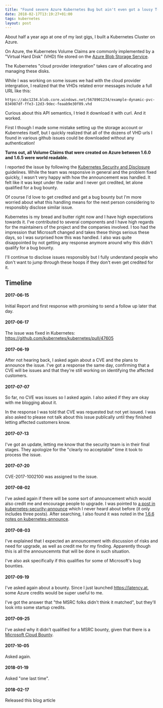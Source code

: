 ```yaml
---
title: "Found severe Azure Kubernetes Bug but ain't even got a lousy T-Shirt"
date: 2018-02-17T13:19:27+01:00
tags: kubernetes
layout: post
---
```


About half a year ago at one of my last gigs, I built a Kubernetes Cluster on
Azure.

On Azure, the Kubernetes Volume Claims are commonly implemented by a "Virtual
Hard Disk" (VHD) file stored on the [Azure
Blob Storage
Service](https://azure.microsoft.com/en-us/services/storage/blobs/).

The Kubernetes "cloud provider intergration" takes care of allocating and
managing these disks.

While I was working on some issues we had with the cloud provider intergration,
I realized that the VHDs related error messages include a full URL like this:

```
https://abc1234.blob.core.windows.net/5678901234/example-dynamic-pvc-834987df-ffe3-12d3-9dec-feaab9e30f09.vhd
```

Curious about this API semantics, I tried it download it with curl. And it
worked.

First I though I made some mistake setting up the storage account or Kubernetes
itself, but I quickly realized that all of the dozens of VHD urls I found in
various github issues could be downloaded without any authentication!

**Turns out, all Volume Claims that were created on Azure between 1.6.0 and 1.6.5
were world readable.**

I reported the issue by following the [Kubernetes Security and
Disclosure](https://kubernetes.io/security/) guidelines. While the team was
responsive in general and the problem fixed quickly, I wasn't very happy with
how the announcement was handled. It felt like it was kept under the radar and I
never got credited, let alone qualified for a bug bounty.

Of course I'd love to get credited and get a bug bounty but I'm more
worried about what this handling means for the next person considering to
responsibly disclose similar issue.

Kubernetes is my bread and butter right now and I have high expectations towards
it. I've contributed to several components and I have high regards for the
maintainers of the project and the companies involved. I too had the impression
that Microsoft changed and takes these things serious these days, so I was
surprised how this was handled. I also was quite disappointed by not getting any
response anymore around why this didn't qualify for a bug bounty.

I'll continue to disclose issues responsibly but I fully understand people who
don't want to jump through these hoops if they don't even get credited for it.

## Timeline
#### 2017-06-15
Initial Report and first response with promising to send a
follow up later that day.

#### 2017-06-17
The issue was fixed in Kubernetes:
https://github.com/kubernetes/kubernetes/pull/47605

#### 2017-06-19
After not hearing back, I asked again about a CVE and the plans
to announce the issue. I've got a response the same day, confirming that a CVE
will be issues and that they're still working on identifying the affected
customers.

#### 2017-07-07
So far, no CVE was issues so I asked again. I also asked if they
are okay with me blogging about it.

In the response I was told that CVE was requested but not yet issued. I was also
asked to please not talk about this issue publically until they finished letting
affected customers know.

#### 2017-07-13
I've got an update, letting me know that the security team is in their final
stages. They apologize for the "clearly no acceptable" time it took to process
the issue.

#### 2017-07-20
CVE-2017-1002100 was assigned to the issue.

#### 2017-08-02
I've asked again if there will be some sort of announcement which would also
credit me and encourage people to upgrade. I was pointed to [a post in
kubernetes-security-announce](https://groups.google.com/forum/#!msg/kubernetes-security-announce/n3VBg_WJZic/-ddIqKXqAAAJ)
which I never heard about before (it only includes three posts). After
searching, I also found it was noted in the [1.6.6 notes on
kubernetes-announce](https://groups.google.com/forum/#!topic/kubernetes-announce/WodXsASu6y0).

#### 2017-08-03
I've explained that I expected an announcement with discussion of risks and need
for upgrade, as well as credit me for my finding. Apparently though this is all
the announcemnts that will be done in such situation.

I've also ask specifically if this qualifies for some of Microsoft's bug
bounties.

#### 2017-09-19
I've asked again about a bounty. Since I just launched https://latency.at, some
Azure credits would be super useful to me.

I've got the answer that "the MSRC folks didn't think it matched", but they'll
look into some startup credits.

#### 2017-09-25
I've asked why it didn't qualified for a MSRC bounty, given that there is a
[Microsoft Cloud Bounty](https://technet.microsoft.com/en-us/dn800983).

#### 2017-10-05
Asked again.

#### 2018-01-19
Asked "one last time".

#### 2018-02-17
Released this blog article
